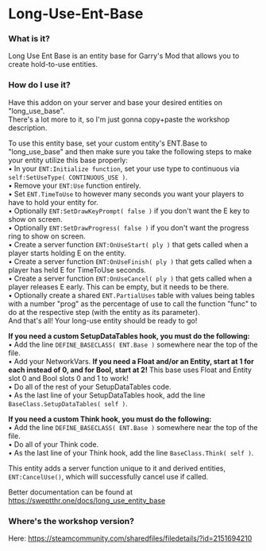# Long-Use-Ent-Base

### What is it?
Long Use Ent Base is an entity base for Garry's Mod that allows you to create hold-to-use entities.  

### How do I use it?
Have this addon on your server and base your desired entities on "long_use_base".  
There's a lot more to it, so I'm just gonna copy+paste the workshop description.  

To use this entity base, set your custom entity's ENT.Base to "long_use_base" and then make sure you take the following steps to make your entity utilize this base properly:  
• In your `ENT:Initialize function`, set your use type to continuous via `self:SetUseType( CONTINUOUS_USE )`.  
• Remove your `ENT:Use` function entirely.  
• Set `ENT.TimeToUse` to however many seconds you want your players to have to hold your entity for.  
• Optionally `ENT:SetDrawKeyPrompt( false )` if you don't want the E key to show on screen.  
• Optionally `ENT:SetDrawProgress( false )` if you don't want the progress ring to show on screen.  
• Create a server function `ENT:OnUseStart( ply )` that gets called when a player starts holding E on the entity.  
• Create a server function `ENT:OnUseFinish( ply )` that gets called when a player has held E for TimeToUse seconds.  
• Create a server function `ENT:OnUseCancel( ply )` that gets called when a player releases E early.  This can be empty, but it needs to be there.  
• Optionally create a shared `ENT.PartialUses` table with values being tables with a number "prog" as the percentage of use to call the function "func" to do at the respective step (with the entity as its parameter).  
And that's all!  Your long-use entity should be ready to go!  

**If you need a custom SetupDataTables hook, you must do the following:**  
• Add the line `DEFINE_BASECLASS( ENT.Base )` somewhere near the top of the file.  
• Add your NetworkVars.  **If you need a Float and/or an Entity, start at 1 for each instead of 0, and for Bool, start at 2!**  This base uses Float and Entity slot 0 and Bool slots 0 and 1 to work!  
• Do all of the rest of your SetupDataTables code.  
• As the last line of your SetupDataTables hook, add the line `BaseClass.SetupDataTables( self )`.  

**If you need a custom Think hook, you must do the following:**  
• Add the line `DEFINE_BASECLASS( ENT.Base )` somewhere near the top of the file.  
• Do all of your Think code.  
• As the last line of your Think hook, add the line `BaseClass.Think( self )`.  

This entity adds a server function unique to it and derived entities, `ENT:CancelUse()`, which will successfully cancel use if called.  

Better documentation can be found at https://sweptthr.one/docs/long_use_entity_base  

### Where's the workshop version?
Here: https://steamcommunity.com/sharedfiles/filedetails/?id=2151694210

